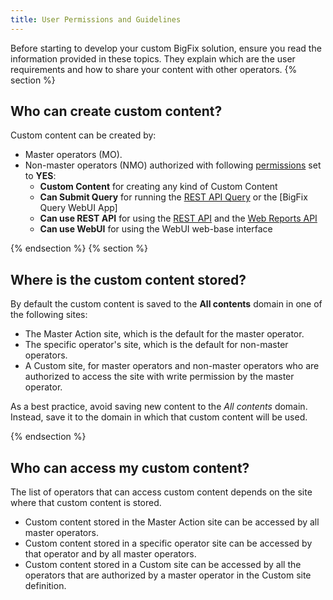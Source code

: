 ```yaml
---
title: User Permissions and Guidelines
---
```


Before starting to develop your custom BigFix solution, ensure you read the information provided in these topics.
They explain which are the user requirements and how to share your content with other operators.
{% section %}

## Who can create custom content?

Custom content can be created by:

* Master operators (MO).
* Non-master operators (NMO) authorized with following [permissions](http://www.ibm.com/support/knowledgecenter/SSQL82_9.5.0/com.ibm.bigfix.doc/Platform/Console/Dialogs/console_operator_details_tab.html ) set to **YES**:
   * **Custom Content** for creating any kind of Custom Content
   * **Can Submit Query** for running the [REST API Query](../rest-api/api/bigfix_query.html) or the [BigFix Query WebUI App]
   * **Can use REST API** for using the [REST API](../rest-api/) and the [Web Reports API](../other/web-reports-api/)
   * **Can use WebUI** for using the WebUI web-base interface

{% endsection %}
{% section %}

## Where is the custom content stored?

By default the custom content is saved to the **All contents** domain in one of the
following sites:

* The Master Action site, which is the default for the master operator.
* The specific operator's site, which is the default for non-master operators.
* A Custom site, for master operators and non-master operators who are authorized to access the site with write permission by the master operator.

As a best practice, avoid saving new content to the *All contents* domain. Instead, 
save it to the domain in which that custom content will be used.

{% endsection %}

## Who can access my custom content?

The list of operators that can access custom content depends on the site where
that custom content is stored.

* Custom content stored in the Master Action site can be accessed by all master operators.
* Custom content stored in a specific operator site can be accessed by that operator and by all master operators.
* Custom content stored in a Custom site can be accessed by all the operators that are authorized by a master operator in the Custom site definition.
